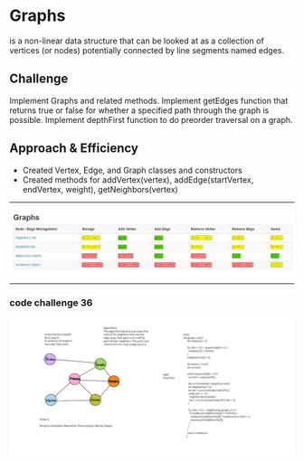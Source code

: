 # Graphs
is a non-linear data structure that can be looked at as a collection of vertices (or nodes) potentially connected by line segments named edges.

## Challenge
Implement Graphs and related methods. Implement getEdges function that returns true or false for whether a specified path through the graph is possible. Implement depthFirst function to do preorder traversal on a graph.

## Approach & Efficiency

- Created Vertex, Edge, and Graph classes and constructors
- Created methods for addVertex(vertex), addEdge(startVertex, endVertex, weight), getNeighbors(vertex)

 -------------------------

![big O](../asset/graph.jpg)




-------------------------------
### code challenge 36
![whitebored](../asset/graph.png)